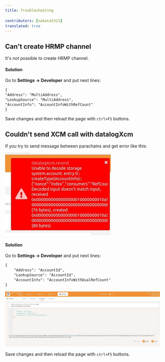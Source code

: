 ```yaml
---
title: Troubleshooting
 
contributors: [nakata5321]
translated: true
---
```


## Can't create HRMP channel

It's not possible to create HRMP channel.
#### Solution
Go to **Settings -> Developer** and put next lines:
```
{
"Address": "MultiAddress",
"LookupSource": "MultiAddress",
"AccountInfo": "AccountInfoWithRefCount"
}
```
Save changes and then reload the page with `ctrl+F5` buttons.

## Couldn't send XCM call with datalogXcm
 If you try to send message between parachains and get error like this:

![error_4lesson][im1]

#### Solution

Go to **Settings -> Developer** and put next lines:
```
{
    "Address": "AccountId",
    "LookupSource": "AccountId",
    "AccountInfo": "AccountInfoWithDualRefCount"
}
```

![XCM][im2]

Save changes and then reload the page with `ctrl+F5` buttons.



 [im1]: <../images/troubleshooting/lesson4_error.jpg>
 [im2]: <../images/troubleshooting/XCM.jpg>
